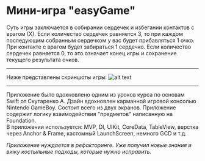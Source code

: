 # Мини-игра "easyGame"
Суть игры заключается в собирании сердечек и избегании контактов с врагом (Х). 
Если количество сердечек равняется 3, то при каждом последующим собранным сердечком у вас будет прибавляться 1 очко. 
При контакте с врагом будет забираться 1 сердечко. Если количество сердечек равняется 0, то это означает конец игры и сохранение текущего результата очков. 
___
Ниже представлены скриншоты игры: 
![alt text](https://lh3.googleusercontent.com/pw/AL9nZEV1gBL0N22B-et_fuQAzv41AnH0qgmf6CuVaZ_dDGJH9WgZtoEVZ49HICvpcaw1E_wav4Mer9er_1aTCnKmmxxXZBhDapD3Ty4wKWDkFpS4MFLrbtr16mu9UXb5IrXR9K_jdKQGjn_Dfgv63xLFmHSI=w1800-h1280-no?authuser=0)
___
Приложение было вдохновлено одним из уроков курса по основам Swift от Скутаренко А.
Дзайн вдохновлен карманной игровой консолью Nintendo GameBoy. Состоит всего из двух экранов. Приложение содержит логику взаимодействия "предметов" написанную на Foundation. <br/>
В приложении используется: MVP, DI, UIKit, CoreData, TableView, верстка через Anchor & Frame, кастомный LaunchScreen, немного GCD и т.д.

_Приложение нуждается в рефакторинге. Уже получил новые знания и вижу костыльные подходы, которые нужно исправить._
